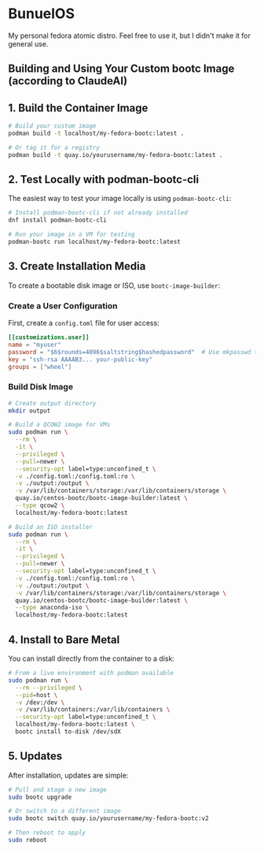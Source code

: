# BunuelOS

My personal fedora atomic distro. Feel free to use it, but I didn't make it for general use.

## Building and Using Your Custom bootc Image (according to ClaudeAI)

## 1. Build the Container Image

```bash
# Build your custom image
podman build -t localhost/my-fedora-bootc:latest .

# Or tag it for a registry
podman build -t quay.io/yourusername/my-fedora-bootc:latest .
```

## 2. Test Locally with podman-bootc-cli

The easiest way to test your image locally is using `podman-bootc-cli`:

```bash
# Install podman-bootc-cli if not already installed
dnf install podman-bootc-cli

# Run your image in a VM for testing
podman-bootc run localhost/my-fedora-bootc:latest
```

## 3. Create Installation Media

To create a bootable disk image or ISO, use `bootc-image-builder`:

### Create a User Configuration

First, create a `config.toml` file for user access:

```toml
[[customizations.user]]
name = "myuser"
password = "$6$rounds=4096$saltstring$hashedpassword"  # Use mkpasswd to generate
key = "ssh-rsa AAAAB3... your-public-key"
groups = ["wheel"]
```

### Build Disk Image

```bash
# Create output directory
mkdir output

# Build a QCOW2 image for VMs
sudo podman run \
  --rm \
  -it \
  --privileged \
  --pull=newer \
  --security-opt label=type:unconfined_t \
  -v ./config.toml:/config.toml:ro \
  -v ./output:/output \
  -v /var/lib/containers/storage:/var/lib/containers/storage \
  quay.io/centos-bootc/bootc-image-builder:latest \
  --type qcow2 \
  localhost/my-fedora-bootc:latest

# Build an ISO installer
sudo podman run \
  --rm \
  -it \
  --privileged \
  --pull=newer \
  --security-opt label=type:unconfined_t \
  -v ./config.toml:/config.toml:ro \
  -v ./output:/output \
  -v /var/lib/containers/storage:/var/lib/containers/storage \
  quay.io/centos-bootc/bootc-image-builder:latest \
  --type anaconda-iso \
  localhost/my-fedora-bootc:latest
```

## 4. Install to Bare Metal

You can install directly from the container to a disk:

```bash
# From a live environment with podman available
sudo podman run \
  --rm --privileged \
  --pid=host \
  -v /dev:/dev \
  -v /var/lib/containers:/var/lib/containers \
  --security-opt label=type:unconfined_t \
  localhost/my-fedora-bootc:latest \
  bootc install to-disk /dev/sdX
```

## 5. Updates

After installation, updates are simple:

```bash
# Pull and stage a new image
sudo bootc upgrade

# Or switch to a different image
sudo bootc switch quay.io/yourusername/my-fedora-bootc:v2

# Then reboot to apply
sudo reboot
```
